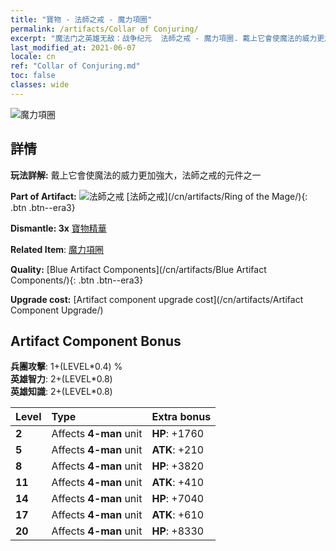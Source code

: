 ```yaml
---
title: "寶物 - 法師之戒 - 魔力項圈"
permalink: /artifacts/Collar of Conjuring/
excerpt: "魔法门之英雄无敌：战争纪元  法師之戒 - 魔力項圈. 戴上它會使魔法的威力更加強大，法師之戒的元件之一"
last_modified_at: 2021-06-07
locale: cn
ref: "Collar of Conjuring.md"
toc: false
classes: wide
---
```


 ![魔力項圈](/images/t/artifact_40221.png)



## 詳情

 **玩法詳解:** 戴上它會使魔法的威力更加強大，法師之戒的元件之一

 **Part of Artifact:** ![法師之戒](/images/t/icon_artifact_22.png) [法師之戒](/cn/artifacts/Ring of the Mage/){: .btn .btn--era3}

 **Dismantle: 3x** [寶物精華](/cn/Items/con_905/)

 **Related Item**: [魔力項圈](/cn/Items/art_115/)

 **Quality:** [Blue Artifact Components](/cn/artifacts/Blue Artifact Components/){: .btn .btn--era3}

 **Upgrade cost:** [Artifact component upgrade cost](/cn/artifacts/Artifact Component Upgrade/)

## Artifact Component Bonus

  **兵團攻擊**: 1+(LEVEL\*0.4) %<br/>**英雄智力**: 2+(LEVEL\*0.8)<br/>**英雄知識**: 2+(LEVEL\*0.8)

  |  Level  | Type |    Extra bonus  | 
  |:--------|:-----|:----------------| 
  | **2** | Affects **4-man** unit | **HP**: +1760 | 
  | **5** | Affects **4-man** unit | **ATK**: +210 | 
  | **8** | Affects **4-man** unit | **HP**: +3820 | 
  | **11** | Affects **4-man** unit | **ATK**: +410 | 
  | **14** | Affects **4-man** unit | **HP**: +7040 | 
  | **17** | Affects **4-man** unit | **ATK**: +610 | 
  | **20** | Affects **4-man** unit | **HP**: +8330 | 
